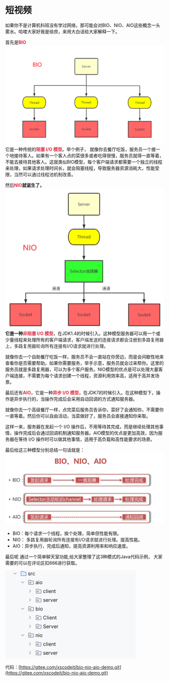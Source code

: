 # 短视频

<font style="color:rgb(13, 13, 13);">如果你不是计算机科班没有学过网络，那可能会对BIO、NIO、AIO这些概念一头雾水。哈喽大家好我是徐庶，来用大白话给大家解释一下。</font>



<font style="color:rgb(13, 13, 13);">首先是</font>**<font style="color:#DF2A3F;">BIO</font>**![1716793621670-391a3f5b-ce02-48ee-975d-14edfca8b59b.png](img/QgsIrsQd-hblEURy/1716793621670-391a3f5b-ce02-48ee-975d-14edfca8b59b-469531.png)<font style="color:rgb(13, 13, 13);">它是一种传统的</font>**<font style="color:#DF2A3F;">阻塞 I/O 模型</font>**<font style="color:rgb(13, 13, 13);">。举个例子， 就像你去餐厅吃饭，服务员一个接一个地接待客人。如果有一个客人点的菜很多或者吃得很慢，服务员就得一直等着，不能去接待其他客人。这就类似BIO模型，每个客户端请求都需要一个独立的线程来处理，如果请求处理时间长，就会阻塞线程，导致服务器资源消耗大，性能受限，</font><font style="color:rgb(25, 27, 31);">当然可以通过线程池机制改善</font><font style="color:rgb(13, 13, 13);">。</font>

<font style="color:rgb(13, 13, 13);"></font>

<font style="color:rgb(13, 13, 13);">然后</font>**<font style="color:#DF2A3F;">NIO</font>**就诞生了<font style="color:rgb(13, 13, 13);">，</font>![1716793660332-6661c8b3-358d-47a3-a842-a705517e48f0.png](img/QgsIrsQd-hblEURy/1716793660332-6661c8b3-358d-47a3-a842-a705517e48f0-573804.png)<font style="color:rgb(13, 13, 13);">它是一种</font>**<font style="color:#DF2A3F;">非阻塞 I/O 模型</font>**<font style="color:rgb(13, 13, 13);">，在JDK1.4的时候引入。这种模型服务器可以用一个或少量线程来处理所有的客户端请求，</font><font style="color:rgb(25, 27, 31);">客户端发送的连接请求都会注册到多路复用器上，多路复用器轮询所有连接有I/O请求就进行处理。</font>

<font style="color:rgb(13, 13, 13);">就像你去一个自助餐厅吃饭一样，服务员不会一直站在你旁边，而是会间歇性地来查看你是否需要帮助。如果你需要服务，举手示意，服务员就会过来帮你。这里的服务员就是多路复用器，可以为多个客户服务。NIO模型的优点是可以处理大量客户端连接，不需要为每个请求创建一个线程，资源利用效率高，适用于高并发场景。</font>

<font style="color:rgb(13, 13, 13);"></font>

<font style="color:rgb(13, 13, 13);">最后还有</font>**<font style="color:#DF2A3F;">AIO</font>**<font style="color:rgb(13, 13, 13);">，它是一种</font>**<font style="color:#DF2A3F;">异步 I/O 模型</font>**<font style="color:rgb(13, 13, 13);">，在JDK7的时候引入。在这种模型下，操作是异步执行的，当操作完成后会采用自动回调的方式通知服务器。</font>

<font style="color:rgb(13, 13, 13);">就像你去一个高级餐厅一样，点完菜后服务员告诉你，菜好了会通知你，不需要你一直等着。然后你可以自由活动，当菜做好了，服务员会直接通知你来取。</font>

<font style="color:rgb(13, 13, 13);">这样一来，服务器在发起一个 I/O 操作后，不用等待其完成，而是继续处理其他事情，操作完成后会通过回调机制通知服务器。AIO模型的优点是更加高效，因为服务器在等待 I/O 操作时可以做其他事情，适用于高负载和高性能要求的场景。</font>

<font style="color:rgb(13, 13, 13);"></font>

<font style="color:rgb(13, 13, 13);">最后给这三种模型分别总结一句话就是：</font>![1716792330534-e9d78089-7e0c-40d0-abb7-84a5657931d9.png](img/QgsIrsQd-hblEURy/1716792330534-e9d78089-7e0c-40d0-abb7-84a5657931d9-671319.png)

+ <font style="color:rgb(13, 13, 13);">BIO：每个请求一个线程，挨个处理，简单但性能有限。</font>
+ <font style="color:rgb(13, 13, 13);">NIO： </font><font style="color:rgb(25, 27, 31);">多路复用器轮询所有连接有I/O请求就进行处理</font><font style="color:rgb(13, 13, 13);">。提高性能。</font>
+ <font style="color:rgb(13, 13, 13);">AIO：异步执行，完成后通知，提高资源利用率和响应速度。</font>

<font style="color:rgb(13, 13, 13);"></font>

<font style="color:rgb(13, 13, 13);">最后呢 通过一个简单聊天室功能,给大家整理了这3种模式的Java代码示例， 大家需要的可以在评论区扣666进行获取。</font>

![1716451167482-262d89be-b93d-43b6-b3c1-6b9130447526.png](img/QgsIrsQd-hblEURy/1716451167482-262d89be-b93d-43b6-b3c1-6b9130447526-805594.png)

代码：[https://gitee.com/xscodeit/bio-nio-aio-demo.git](https://gitee.com/xscodeit/bio-nio-aio-demo.git)


